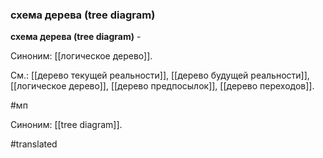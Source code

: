 ### схема дерева (tree diagram)

**схема дерева (tree diagram)** -

Синоним: [[логическое дерево]].

См.: [[дерево текущей реальности]], [[дерево будущей реальности]], [[логическое дерево]], [[дерево предпосылок]], [[дерево переходов]].

#мп

Синоним: [[tree diagram]].

#translated
